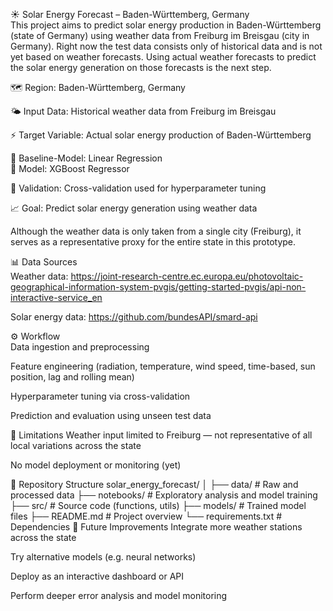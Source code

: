 ☀️ Solar Energy Forecast – Baden-Württemberg, Germany  
This project aims to predict solar energy production in Baden-Württemberg (state of Germany) using weather data from Freiburg im Breisgau (city in Germany). Right now the test data consists only of historical data and is not yet based on weather forecasts. Using actual weather forecasts to predict the solar energy generation on those forecasts is the next step. 

🗺️ Region: Baden-Württemberg, Germany

🌤️ Input Data: Historical weather data from Freiburg im Breisgau

⚡ Target Variable: Actual solar energy production of Baden-Württemberg

🤖 Baseline-Model: Linear Regression  
🤖 Model: XGBoost Regressor

🧪 Validation: Cross-validation used for hyperparameter tuning

📈 Goal: Predict solar energy generation using weather data

Although the weather data is only taken from a single city (Freiburg), it serves as a representative proxy for the entire state in this prototype.

📊 Data Sources  
Weather data: https://joint-research-centre.ec.europa.eu/photovoltaic-geographical-information-system-pvgis/getting-started-pvgis/api-non-interactive-service_en

Solar energy data: https://github.com/bundesAPI/smard-api

⚙️ Workflow  
Data ingestion and preprocessing

Feature engineering (radiation, temperature, wind speed, time-based, sun position, lag and rolling mean)

Hyperparameter tuning via cross-validation

Prediction and evaluation using unseen test data

🚧 Limitations
Weather input limited to Freiburg — not representative of all local variations across the state

No model deployment or monitoring (yet)

📁 Repository Structure
solar_energy_forecast/
│
├── data/                   # Raw and processed data
├── notebooks/              # Exploratory analysis and model training
├── src/                    # Source code (functions, utils)
├── models/                 # Trained model files
├── README.md               # Project overview
└── requirements.txt        # Dependencies
🧠 Future Improvements
Integrate more weather stations across the state

Try alternative models (e.g. neural networks)

Deploy as an interactive dashboard or API

Perform deeper error analysis and model monitoring
